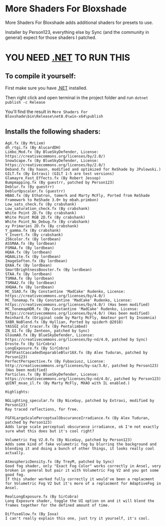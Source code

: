# More Shaders For Bloxshade
More Shaders For Bloxshade adds additional shaders for presets to use.

Installer by Person123, everything else by Sync (and the community in general) expect for those shaders I patched.

# YOU NEED [.NET](https://dotnet.microsoft.com/en-us/download) TO RUN THIS


## To compile it yourself:

First make sure you have [.NET](https://dotnet.microsoft.com/en-us/download) installed.

Then right click and open terminal in the project folder and run `dotnet publish -c Release`

You'll find the result in `More Shaders For Bloxshade\bin\Release\net8.0\win-x64\publish`


## Installs the following shaders:


```
AgX.fx (By MrLixm)
dh_rtgi.fx (By AlucardDH)
Limbo_Mod.fx (By BlueSkyDefender, License: https://creativecommons.org/licenses/by/2.0/)
SnowScape.fx (By BlueSkyDefender, License: https://creativecommons.org/licenses/by/2.0/)
Deband.fx (By haasn, modified and optimized for ReShade by JPulowski.)
GILT.fx (By Extravi) (GILT 1-5 are test versions)
Glamayre_Fast_Effects.fx (By Robert Jessop)
Bumpmapping.fx (By guestrr, patched by Person123)
Deblur.fx (By guestrr)
DeblurUpscaler.fx (guestrr)
HBAO.fx (By Ethatron, tomerk and Marty McFly, Ported from ReShade Framework to ReShade 3.0+ by mbah.primbon)
Low_sats_check.fx (By crabshank)
Low_saturation_check.fx (By crabshank)
White Point 2D.fx (By crabshank)
White Point RGB 2D.fx (By crabshank)
White Point_No_Debug.fx (By crabshank)
xy Primaries 2D.fx (By crabshank)
Y_gamma.fx (By crabshank)
Y_Invert.fx (By crabshank)
256color.fx (By lordbean)
ASSMAA.fx (By lordbean)
FSMAA.fx (By lordbean)
HQAA.fx (By lordbean)
HQAALite.fx (By lordbean)
ImageSoften.fx (By lordbean)
QXAA.fx (By lordbean)
SmartBrightnessBooster.fx (By lordbean)
STAA.fx (By lordbean)
TSMAA.fx (By lordbean)
TSMAA2.fx (By lordbean)
XHQAA.fx (By lordbean)
MC_SSAO.fx (By Constantine 'MadCake' Rudenko, License: https://creativecommons.org/licenses/by/4.0/)
MC_Tonemap.fx (By Constantine 'MadCake' Rudenko, License: https://creativecommons.org/licenses/by/4.0/) (Has been modified)
MC_TonemapHDR.fx (By Constantine 'MadCake' Rudenko, License: https://creativecommons.org/licenses/by/4.0/) (Has been modified)
Reinhard.fx (Original code by Marty McFly, Amateur port by Insomnia)
5XBR_NoBlend.fx (By Hyllian, Ported by spiderh @2018)
YASSGI_old_tracer.fx (By Pentalimbed)
ZN_GI.fx (By Zenteon, patched by Sync)
GloomAO.fx (By BlueSkyDefender, License: https://creativecommons.org/licenses/by-nd/4.0, patched by Sync)
Droste.fx (By SirCobra)
LongExposure.fx (By SirCobra)
FGFXFastCascadedSeparableBlur16X.fx (By Alex Tuduran, patched by Person123)
PerfectPerspective.fx (By Fubaxiusz, License: http://creativecommons.org/licenses/by-sa/3.0/, patched by Person123) (Has been modified)
Particles.fx (By BlueSkyDefender, License: https://creativecommons.org/licenses/by-nd/4.0/, patched by Person123)
qUINT_mxao_il.fx (By Marty McFly, MXAO with IL enabled.)

Highlights:

NGLighting_specular.fx (By NiceGuy, patched by Extravi, modified by Person123)
Ray traced reflections, for free.

FGFXLargeScalePerceptualObscuranceIrradiance.fx (By Alex Tuduran, patched by Person123)
Adds large scale perceptual obscurance irradiance, ok I'm not exactly sure what this does but it's cool right?

Volumetric Fog V2.0.fx (By NiceGuy, patched by Person123)
Adds some kind of fake volumetric fog by blurring the background and blending it and doing a bunch of other things, it looks really cool actually.

AtmosphericDensity.fx (By TreyM, patched by Sync)
Good fog shader, only "Exact Fog Color" works correctly in Ansel, very broken in general but pair it with Volumetric Fog V2 and you got some good fog.
If this shader worked fully correctly it would've been a replacment for Volumetric Fog V2 but it's more of a replacment for AdaptiveFog in Ansel.

RealLongExposure.fx (By SirCobra)
Long Exposure shader, toggle the UI option on and it will blend the frames together for the defined amount of time.

DiffuseGlow.fx (By Ioxa)
I can't really explain this one, just try it yourself, it's cool.
```
